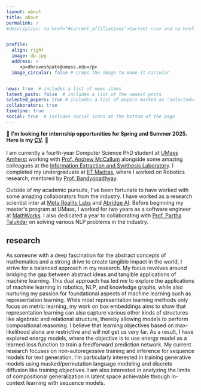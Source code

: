 ```yaml
---
layout: about
title: about
permalink: /
#description: <a href="#current_affiliations">Current </a> and <a href="#past_affiliations">past</a> affiliations.


profile:
  align: right
  image: dp.jpg
  address: >
     <p>dhruveshpate@umass.edu</p>
  image_circular: false # crops the image to make it circular


news: true  # includes a list of news items
latest_posts: false  # includes a list of the newest posts
selected_papers: true # includes a list of papers marked as "selected={true}"
collaborators: true
timeline: true
social: true  # includes social icons at the bottom of the page
---
```



🌟 **I'm looking for internship opportunities for Spring and Summer 2025. Here is my [CV](https://drive.google.com/file/d/1Z8u4_wnQiLDkyiV361f-kGfxHpb6NQCE/view).** 🌟 
<br><br>
I am currently a fourth-year Computer Science PhD student at [UMass Amherst](https://www.umass.edu/) working with [Prof. Andrew McCallum](https://people.cs.umass.edu/~mccallum) alongside some amazing colleagues at the [Information Extraction and Synthesis Laboratory](https://iesl.cs.umass.edu/).
I completed my undergraduate at [IIT Madras](https://www.iitm.ac.in), where I worked on Robotics research, mentored by [Prof. Bandyopadhyay](https://ed.iitm.ac.in/~sandipan).

Outside of my academic pursuits, I've been fortunate to have worked with some amazing collaborators from the industry. I have worked as a research scientist inter at [Meta Reality Labs](https://ai.meta.com/) and [Abridge AI](https://www.abridge.com/machine-learning).
Before beginning my master's program at UMass, I worked for two years as a software engineer at [MathWorks](https://www.mathworks.com/).
I also dedicated a year to collaborating with [Prof. Partha Talukdar](http://talukdar.net) on solving various NLP problems in the industry.


## research

As someone with a deep fascination for the abstract concepts of mathematics and a strong drive to create tangible impact in the world, I strive for a balanced approach in my research. My focus revolves around bridging the gap between abstract ideas and tangible applications of machine learning. This dual approach has led me to explore the applications of machine learning in robotics, NLP, and knowledge graphs, while also nurturing my passion for foundational aspects of machine learning such as representation learning.
While most representation learning methods only focus on metric learning, my work on box embeddings aims to show that representation learning can also capture various other kinds of structures like algebraic and relational structure, thereby allowing models to perform compositional reasoning.
I believe that learning objectives based on max-likelihood alone are restrictive and will not get us very far. As a result, I have explored energy models, where the objective is to use energy model as a learned loss function to train a feedforward prediction network. 
My current research focuses on non-autoregessive training and inference for sequence models for text generation,
I'm particularly interested in training generative models using masked/permutation language modeling and discrete diffusion like training objectives.
I am also interested in analyzing the limits of compositional generalization in latent space achievable through in-context learning with sequence models.



